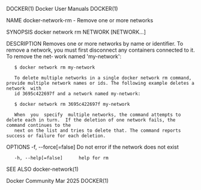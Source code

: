 DOCKER(1)							      Docker User Manuals							     DOCKER(1)

NAME
       docker-network-rm - Remove one or more networks

SYNOPSIS
       docker network rm NETWORK [NETWORK...]

DESCRIPTION
       Removes	one or more networks by name or identifier. To remove a network, you must first disconnect any containers connected to it.  To remove the net‐
       work named 'my-network':

       $ docker network rm my-network

       To delete multiple networks in a single docker network rm command, provide multiple network names or ids. The following example deletes a network  with
       id 3695c422697f and a network named my-network:

       $ docker network rm 3695c422697f my-network

       When  you  specify  multiple networks, the command attempts to delete each in turn.  If the deletion of one network fails, the command continues to the
       next on the list and tries to delete that. The command reports success or failure for each deletion.

OPTIONS
       -f, --force[=false]	Do not error if the network does not exist

       -h, --help[=false]      help for rm

SEE ALSO
       docker-network(1)

Docker Community							   Mar 2025								     DOCKER(1)
